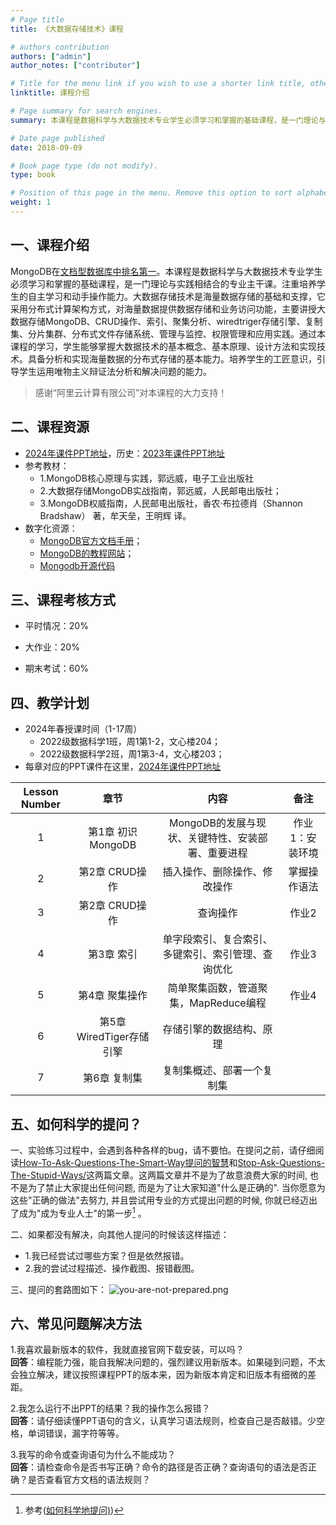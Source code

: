 ```yaml
---
# Page title
title: 《大数据存储技术》课程

# authors contribution
authors: ["admin"]
author_notes: ["contributor"]

# Title for the menu link if you wish to use a shorter link title, otherwise remove this option.
linktitle: 课程介绍

# Page summary for search engines.
summary: 本课程是数据科学与大数据技术专业学生必须学习和掌握的基础课程，是一门理论与实践相结合的专业主干课。注重培养学生的自主学习和动手操作能力。大数据存储技术是海量数据存储的基础和支撑，它采用分布式计算架构方式，对海量数据提供数据存储和业务访问功能。

# Date page published
date: 2018-09-09

# Book page type (do not modify).
type: book

# Position of this page in the menu. Remove this option to sort alphabetically.
weight: 1
---
```


## 一、课程介绍 

MongoDB在[文档型数据库中排名第一](https://db-engines.com/en/ranking/document+store)。本课程是数据科学与大数据技术专业学生必须学习和掌握的基础课程，是一门理论与实践相结合的专业主干课。注重培养学生的自主学习和动手操作能力。大数据存储技术是海量数据存储的基础和支撑，它采用分布式计算架构方式，对海量数据提供数据存储和业务访问功能，主要讲授大数据存储MongoDB、CRUD操作、索引、聚集分析、wiredtriger存储引擎、复制集、分片集群、分布式文件存储系统、管理与监控、权限管理和应用实践。通过本课程的学习，学生能够掌握大数据技术的基本概念、基本原理、设计方法和实现技术。具备分析和实现海量数据的分布式存储的基本能力。培养学生的工匠意识，引导学生运用唯物主义辩证法分析和解决问题的能力。

> 感谢“阿里云计算有限公司”对本课程的大力支持！

## 二、课程资源

- [2024年课件PPT地址](https://pan.baidu.com/s/15KwMqxcVFi8D6BpMBKNQkA?pwd=abt7)，历史：[2023年课件PPT地址](https://pan.baidu.com/s/1LKnp6Pfcs6Y0ZXjFDXyLAA?pwd=w29q)
- 参考教材：
  - 1.MongoDB核心原理与实践，郭远威，电子工业出版社
  - 2.大数据存储MongoDB实战指南，郭远威，人民邮电出版社；
  - 3.MongoDB权威指南，人民邮电出版社，香农·布拉德肖（Shannon Bradshaw） 著，牟天垒，王明辉 译。
- 数字化资源：
  - [MongoDB官方文档手册](https://www.mongodb.com/docs/manual/tutorial/getting-started/)；
  - [MongoDB的教程网站](https://www.runoob.com/mongodb/mongodb-tutorial.html)；
  - [Mongodb开源代码](https://github.com/mongodb/mongo)

## 三、课程考核方式

- 平时情况：20%

- 大作业：20%

- 期末考试：60%

## 四、教学计划
- 2024年春授课时间（1-17周）
  - 2022级数据科学1班，周1第1-2，文心楼204；
  - 2022级数据科学2班，周1第3-4，文心楼203；
- 每章对应的PPT课件在这里，[2024年课件PPT地址](https://pan.baidu.com/s/15KwMqxcVFi8D6BpMBKNQkA?pwd=abt7)

| Lesson Number |    章节     |        内容       |      备注             |
| :-----: | :----------------------------------------------------------: | :----------------------------------------------------------: | :-------------------------: |
|    1    | 第1章  初识MongoDB | MongoDB的发展与现状、关键特性、安装部署、重要进程 |    作业1：安装环境    |
|    2    | 第2章  CRUD操作  |   插入操作、删除操作、修改操作                     |   掌握操作语法   |
|    3    | 第2章  CRUD操作  |   查询操作                                       |  作业2   |
|    4    | 第3章  索引  |   单字段索引、复合索引、多键索引、索引管理、查询优化     |  作业3   |
|    5    | 第4章  聚集操作  |   简单聚集函数，管道聚集，MapReduce编程     |  作业4   |
|    6    | 第5章  WiredTiger存储引擎  |   存储引擎的数据结构、原理     |     |
|    7    | 第6章  复制集  |   复制集概述、部署一个复制集     |     |

## 五、如何科学的提问？
一、实验练习过程中，会遇到各种各样的bug，请不要怕。在提问之前，请仔细阅读[How-To-Ask-Questions-The-Smart-Way提问的智慧](https://github.com/ryanhanwu/How-To-Ask-Questions-The-Smart-Way/blob/main/README-zh_CN.md)和[Stop-Ask-Questions-The-Stupid-Ways/](https://github.com/tangx/Stop-Ask-Questions-The-Stupid-Ways/blob/master/README.md)这两篇文章。这两篇文章并不是为了故意浪费大家的时间, 也不是为了禁止大家提出任何问题, 而是为了让大家知道"什么是正确的". 当你愿意为这些"正确的做法"去努力, 并且尝试用专业的方式提出问题的时候, 你就已经迈出了成为"成为专业人士"的第一步[^1] 。

二、如果都没有解决，向其他人提问的时候该这样描述：
- 1.我已经尝试过哪些方案？但是依然报错。
- 2.我的尝试过程描述、操作截图、报错截图。

三、提问的套路图如下：
![you-are-not-prepared.png](https://github.com/tangx/Stop-Ask-Questions-The-Stupid-Ways/blob/master/images/you-are-not-prepared.png?raw=true)

[^1]: 参考([如何科学地提问)](https://ysyx.oscc.cc/docs/2306/prestudy/0.1.html))

## 六、常见问题解决方法
1.我喜欢最新版本的软件，我就直接官网下载安装，可以吗？<br>
**回答**：编程能力强，能自我解决问题的，强烈建议用新版本。如果碰到问题，不太会独立解决，建议按照课程PPT的版本来，因为新版本肯定和旧版本有细微的差距。

2.我怎么运行不出PPT的结果？我的操作怎么报错？<br>
**回答**：请仔细读懂PPT语句的含义，认真学习语法规则，检查自己是否敲错。少空格，单词错误，漏字符等等。

3.我写的命令或查询语句为什么不能成功？<br>
**回答**：请检查命令是否书写正确？命令的路径是否正确？查询语句的语法是否正确？是否查看官方文档的语法规则？